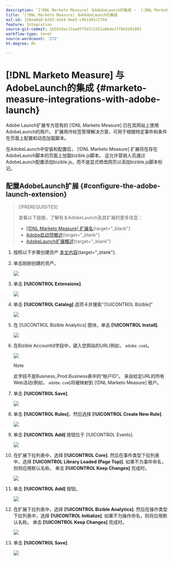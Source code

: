 ```yaml
---
description: ’[!DNL Marketo Measure] 与AdobeLaunch的集成 —  [!DNL Marketo Measure]  — 产品文档'
title: ’[!DNL Marketo Measure] 与AdobeLaunch的集成
exl-id: 316ee8a8-b2d3-42e9-9ee5-c9b1d91c2769
feature: Integration
source-git-commit: 1b583dac72aadff5d7c2352a064e2ff842b91891
workflow-type: tm+mt
source-wordcount: '272'
ht-degree: 0%

---
```


# [!DNL Marketo Measure] 与AdobeLaunch的集成 {#marketo-measure-integrations-with-adobe-launch}

Adobe Launch扩展专为现有的 [!DNL Marketo Measure] 已在其网站上使用AdobeLaunch的用户。 扩展用作标签管理解决方案，可用于根据特定事件和条件在页面上配置和动态加载脚本。

在AdobeLaunch中安装和配置后， [!DNL Marketo Measure] 扩展将在存在AdobeLaunch脚本的页面上加载bizible.js脚本。 这允许营销人员通过AdobeLaunch配置添加bizible.js，而不是显式修改网页以添加bizible.js脚本标记。

## 配置AdobeLaunch扩展 {#configure-the-adobe-launch-extension}

>[!PREREQUISITES]
>
>查看以下链接，了解有关AdobeLaunch及其扩展的更多信息：
>
>* [[!DNL Marketo Measure] 扩展名](https://experienceleague.adobe.com/docs/experience-platform/destinations/catalog/email/bizible.html?lang=en#catalog){target="_blank"}
>* [Adobe启动项概述](https://experienceleague.adobe.com/docs/launch-learn/implementing-in-websites-with-launch/index.html?lang=en#prerequisites){target="_blank"}
>* [AdobeLaunch扩展概述](https://experienceleague.adobe.com/docs/launch/using/extension-dev/overview.html?lang=en#extension-configuration){target="_blank"}

1. 按照以下步骤创建资产 [本文内容](https://experienceleague.adobe.com/docs/platform-learn/implement-in-websites/configure-tags/create-a-property.html?lang=en#go-to-the-data-collection-interface){target="_blank"}.

1. 单击刚刚创建的资产。

   ![](assets/marketo-measure-integrations-with-adobe-launch-1.png)

1. 单击 **[!UICONTROL Extensions]**.

   ![](assets/marketo-measure-integrations-with-adobe-launch-2.png)

1. 单击 **[!UICONTROL Catalog]** 选项卡并搜索&#39;&#39;[!UICONTROL Bizible]“

   ![](assets/marketo-measure-integrations-with-adobe-launch-3.png)

1. 在 [!UICONTROL Bizible Analytics] 图块，单击 **[!UICONTROL Install]**.

   ![](assets/marketo-measure-integrations-with-adobe-launch-4.png)

1. 在Bizible AccountId字段中，键入您网站的URL(例如， `adobe.com`)。

   ![](assets/marketo-measure-integrations-with-adobe-launch-5.png)

   >[!NOTE]
   >
   >此字段不是Business_Prod.Business表中的“帐户ID”。 来自给定URL的所有Web活动(例如， `adobe.com`)将被映射到 [!DNL Marketo Measure] 租户。

1. 单击 **[!UICONTROL Save]**.

   ![](assets/marketo-measure-integrations-with-adobe-launch-6.png)

1. 单击 **[!UICONTROL Rules]**，然后选择 **[!UICONTROL Create New Rule]**.

   ![](assets/marketo-measure-integrations-with-adobe-launch-7.png)

1. 单击 **[!UICONTROL Add]** 按钮位于 [!UICONTROL Events].

   ![](assets/marketo-measure-integrations-with-adobe-launch-8.png)

1. 在扩展下拉列表中，选择 **[!UICONTROL Core]**. 然后在事件类型下拉列表中，选择 **[!UICONTROL Library Loaded (Page Top)]**. 如果不为事件命名，则将应用默认名称。 单击 **[!UICONTROL Keep Changes]** 完成时。

   ![](assets/marketo-measure-integrations-with-adobe-launch-9.png)

1. 单击 **[!UICONTROL Add]** 按钮。

   ![](assets/marketo-measure-integrations-with-adobe-launch-10.png)

1. 在扩展下拉列表中，选择 **[!UICONTROL Bizible Analytics]**. 然后在操作类型下拉列表中，选择 **[!UICONTROL Initialize]**. 如果不为操作命名，则将应用默认名称。 单击 **[!UICONTROL Keep Changes]** 完成时。

   ![](assets/marketo-measure-integrations-with-adobe-launch-11.png)

1. 单击 **[!UICONTROL Save]**.

   ![](assets/marketo-measure-integrations-with-adobe-launch-12.png)
